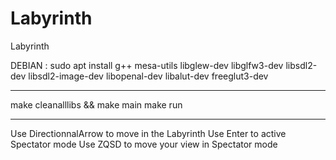 # Labyrinth
Labyrinth

DEBIAN :
sudo apt install g++ mesa-utils libglew-dev libglfw3-dev libsdl2-dev libsdl2-image-dev libopenal-dev libalut-dev freeglut3-dev

------------
make cleanalllibs && make main
make run

-----------
Use DirectionnalArrow to move in the Labyrinth
Use Enter to active Spectator mode
Use ZQSD to move your view in Spectator mode